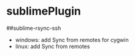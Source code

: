 # sublimePlugin
##sublime-rsync-ssh
- windows: add Sync from remotes for cygwin
- linux: add Sync from remotes

